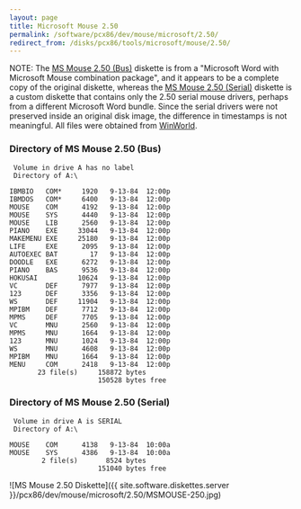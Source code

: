 ```yaml
---
layout: page
title: Microsoft Mouse 2.50
permalink: /software/pcx86/dev/mouse/microsoft/2.50/
redirect_from: /disks/pcx86/tools/microsoft/mouse/2.50/
---
```


NOTE: The [MS Mouse 2.50 (Bus)](#directory-of-ms-mouse-250-bus) diskette is from a
"Microsoft Word with Microsoft Mouse combination package", and it appears to be a complete copy of the original diskette,
whereas the [MS Mouse 2.50 (Serial)](#directory-of-ms-mouse-250-serial) diskette is a custom diskette that contains only the
2.50 serial mouse drivers, perhaps from a different Microsoft Word bundle.  Since the serial drivers were not preserved inside
an original disk image, the difference in timestamps is not meaningful. All files were obtained from
[WinWorld](https://winworldpc.com/product/microsoft-mouse/2x).

### Directory of MS Mouse 2.50 (Bus)

     Volume in drive A has no label
     Directory of A:\

    IBMBIO   COM*     1920   9-13-84  12:00p
    IBMDOS   COM*     6400   9-13-84  12:00p
    MOUSE    COM      4192   9-13-84  12:00p
    MOUSE    SYS      4440   9-13-84  12:00p
    MOUSE    LIB      2560   9-13-84  12:00p
    PIANO    EXE     33044   9-13-84  12:00p
    MAKEMENU EXE     25180   9-13-84  12:00p
    LIFE     EXE      2095   9-13-84  12:00p
    AUTOEXEC BAT        17   9-13-84  12:00p
    DOODLE   EXE      6272   9-13-84  12:00p
    PIANO    BAS      9536   9-13-84  12:00p
    HOKUSAI          10624   9-13-84  12:00p
    VC       DEF      7977   9-13-84  12:00p
    123      DEF      3356   9-13-84  12:00p
    WS       DEF     11904   9-13-84  12:00p
    MPIBM    DEF      7712   9-13-84  12:00p
    MPMS     DEF      7705   9-13-84  12:00p
    VC       MNU      2560   9-13-84  12:00p
    MPMS     MNU      1664   9-13-84  12:00p
    123      MNU      1024   9-13-84  12:00p
    WS       MNU      4608   9-13-84  12:00p
    MPIBM    MNU      1664   9-13-84  12:00p
    MENU     COM      2418   9-13-84  12:00p
           23 file(s)     158872 bytes
                          150528 bytes free

### Directory of MS Mouse 2.50 (Serial)

     Volume in drive A is SERIAL
     Directory of A:\

    MOUSE    COM      4138   9-13-84  10:00a
    MOUSE    SYS      4386   9-13-84  10:00a
            2 file(s)       8524 bytes
                          151040 bytes free

![MS Mouse 2.50 Diskette]({{ site.software.diskettes.server }}/pcx86/dev/mouse/microsoft/2.50/MSMOUSE-250.jpg)
